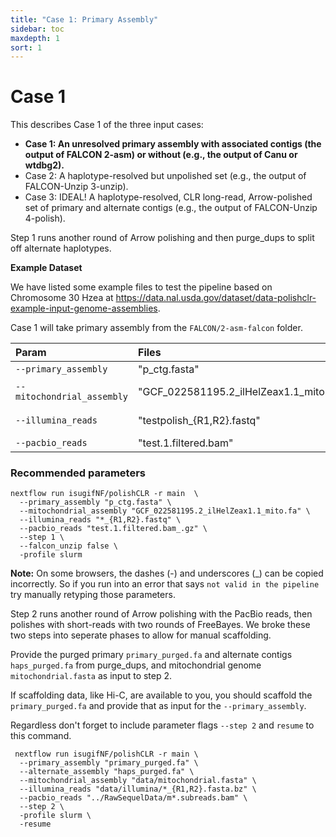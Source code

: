 ```yaml
---
title: "Case 1: Primary Assembly"
sidebar: toc
maxdepth: 1
sort: 1
---
```


# Case 1
 
<!-- **A primary assembly without haplotype  (e.g., the output of Canu or wtdbg2).** -->

 This describes Case 1 of the three input cases:

* **Case 1: An unresolved primary assembly with associated contigs (the output of FALCON 2-asm) or without (e.g., the output of Canu or wtdbg2).**
* Case 2: A haplotype-resolved but unpolished set (e.g., the output of FALCON-Unzip 3-unzip).
* Case 3: IDEAL! A haplotype-resolved, CLR long-read, Arrow-polished set of primary and alternate contigs (e.g., the output of FALCON-Unzip 4-polish).

Step 1 runs another round of Arrow polishing and then purge_dups to split off alternate haplotypes.

**Example Dataset**

We have listed some example files to test the pipeline based on Chromosome 30 Hzea at https://data.nal.usda.gov/dataset/data-polishclr-example-input-genome-assemblies.

Case 1 will take primary assembly from the `FALCON/2-asm-falcon` folder.

| Param | Files | Download link|
|:--|:--|:--
| `--primary_assembly` | "p_ctg.fasta" | [p_ctg.fasta](https://data.nal.usda.gov/system/files/p_ctg.fasta)|
| `--mitochondrial_assembly` | "GCF_022581195.2_ilHelZeax1.1_mito.fa" | [GenBank download fasta](https://www.ncbi.nlm.nih.gov/nuccore/NC_061507.1?report=fasta)|
| `--illumina_reads` |"testpolish_{R1,R2}.fastq" | [testpolish_R1.fastq](https://data.nal.usda.gov/system/files/testpolish_R1.fastq), [testpolish_R2.fastq](https://data.nal.usda.gov/system/files/testpolish_R2.fastq) |
| `--pacbio_reads` | "test.1.filtered.bam" | [test.1.filtered.bam_.gz](https://data.nal.usda.gov/system/files/test.1.filtered.bam_.gz)|

### Recommended parameters

```
nextflow run isugifNF/polishCLR -r main  \
  --primary_assembly "p_ctg.fasta" \
  --mitochondrial_assembly "GCF_022581195.2_ilHelZeax1.1_mito.fa" \
  --illumina_reads "*_{R1,R2}.fastq" \
  --pacbio_reads "test.1.filtered.bam_.gz" \
  --step 1 \
  --falcon_unzip false \
  -profile slurm
```

**Note:** On some browsers, the dashes (-) and underscores (_) can be copied incorrectly.  So if you run into an error that says `not valid in the pipeline` try manually retyping those parameters.

Step 2 runs another round of Arrow polishing with the PacBio reads, then polishes with short-reads with two rounds of FreeBayes. We broke these two steps into seperate phases to allow for manual scaffolding.

Provide the purged primary `primary_purged.fa` and alternate contigs `haps_purged.fa` from purge_dups, and mitochondrial genome `mitochondrial.fasta` as input to step 2. 

If scaffolding data, like Hi-C, are available to you, you should scaffold the `primary_purged.fa` and provide that as input for the  `--primary_assembly`. 

Regardless don't forget to include parameter flags `--step 2` and `resume` to this command. 

```
 nextflow run isugifNF/polishCLR -r main \
  --primary_assembly "primary_purged.fa" \
  --alternate_assembly "haps_purged.fa" \
  --mitochondrial_assembly "data/mitochondrial.fasta" \
  --illumina_reads "data/illumina/*_{R1,R2}.fasta.bz" \
  --pacbio_reads "../RawSequelData/m*.subreads.bam" \
  --step 2 \
  -profile slurm \
  -resume
  ```
